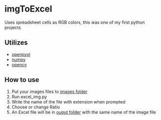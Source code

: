 # imgToExcel
Uses spreadsheet cells as RGB colors, this was one of my first python projects

## Utilizes
- [openpyxl](https://pypi.org/project/openpyxl/)
- [numpy](https://pypi.org/project/numpy/)
- [opencv](https://pypi.org/project/opencv-python/)

## How to use 
1. Put your images files to [images folder](https://github.com/vmsou/imgToExcel/tree/main/images)
2. Run excel_img.py
3. Write the name of the file with extension when prompted
4. Choose or change Ratio
5. An Excel file will be in [ouput folder](https://github.com/vmsou/imgToExcel/tree/main/output) with the same name of the image file
